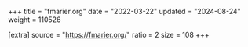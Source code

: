 +++
title = "fmarier.org"
date = "2022-03-22"
updated = "2024-08-24"
weight = 110526

[extra]
source = "https://fmarier.org/"
ratio = 2
size = 108
+++
